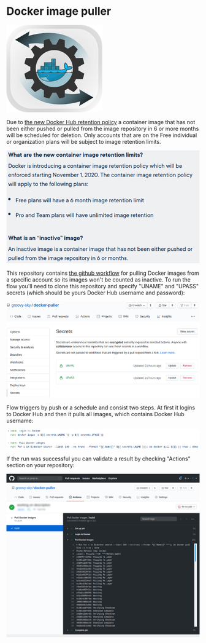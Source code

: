 # Docker image puller

![](/img/logo.png)

Due to [the new Docker Hub retention policy](https://www.docker.com/pricing/retentionfaq) a container image that has not been either pushed or pulled from the image repository in 6 or more months will be scheduled for deletion. Only accounts that are on the Free individual or organization plans will be subject to image retention limits.

![](/img/image_retention_policy.png)

This repository contains [the github workflow](/.github/workflows/main.yml) for pulling Docker images from a specific account so its images won't be counted as inactive. To run the flow you'll need to clone this repository and specify "UNAME" and "UPASS" secrets (which should be yours Docker Hub username and password):

![](/img/workflow_secrets.png)

Flow triggers by push or a schedule and consist two steps. At first it logins to Docker Hub and then it pulls all images, which contains Docker Hub username:

![](/img/flow_steps.png)

If the run was successful you can validate a result by checking "Actions" section on your repository:

![](/img/action_run.png)
